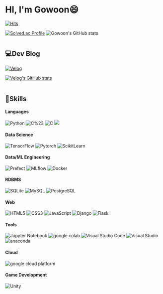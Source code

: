  
<h1>HI, I'm Gowoon😄</h1>

[![Hits](https://hits.seeyoufarm.com/api/count/incr/badge.svg?url=https%3A%2F%2Fgithub.com%2Fcku7808&count_bg=%23FFD47C&title_bg=%23FBAC2D&icon=&icon_color=%23E7E7E7&title=hits&edge_flat=false)](https://hits.seeyoufarm.com)

[![Solved.ac Profile](http://mazassumnida.wtf/api/generate_badge?boj=cku7808)](https://solved.ac/cku7808)
![Gowoon's GitHub stats](https://github-readme-stats.vercel.app/api?username=cku7808&show_icons=true&theme=gruvbox)

<div style="display:inline-block;">
  <h2>💻Dev Blog</h2>
  <a href="https://velog.io/@cku7808"><img alt="Velog" src ="https://img.shields.io/badge/Velog-20C997.svg?&style=for-the-badge&logo=Velog&logoColor=white"/></a>
 
  [![Velog's GitHub stats](https://velog-readme-stats.vercel.app/api?name=cku7808)](https://github.com/cku7808//velog-readme-stats)
  <br><br>
  <h2>👊Skills</h2>
  <h4>Languages</h4>
  <img alt="Python" src ="https://img.shields.io/badge/Python-3776AB.svg?&style=for-the-badge&logo=Python&logoColor=white"/>
  <img alt="C%23" src ="https://img.shields.io/badge/C%23-512BD4.svg?&style=for-the-badge&logo=C%23&logoColor=white"/>
  <img alt="C" src ="https://img.shields.io/badge/C-A8B9CC.svg?&style=for-the-badge&logo=C&logoColor=white"/> 
  <img src="https://img.shields.io/badge/Java-007396?style=flat&logo=OpenJDK&logoColor=white"/>

  <h4>Data Science</h4>
  <img alt="TensorFlow" src ="https://img.shields.io/badge/TensorFlow-FF6F00.svg?&style=for-the-badge&logo=TensorFlow&logoColor=white"/>
  <img alt="Pytorch" src ="https://img.shields.io/badge/Pytorch-EE4C2C.svg?&style=for-the-badge&logo=Pytorch&logoColor=white"/>
  <img alt="ScikitLearn" src ="https://img.shields.io/badge/Scikit_Learn-F7931E.svg?&style=for-the-badge&logo=ScikitLearn&logoColor=white"/>

  <h4>Data/ML Engineering</h4>
  <img alt="Prefect" src ="https://img.shields.io/badge/Prefect-070E10.svg?&style=for-the-badge&logo=Prefect&logoColor=white"/>
  <img alt="MLflow" src ="https://img.shields.io/badge/MLflow-0194E2.svg?&style=for-the-badge&logo=MLflow&logoColor=white"/>
  <img alt="Docker" src ="https://img.shields.io/badge/Docker-2496ED.svg?&style=for-the-badge&logo=Docker&logoColor=white"/>
  
  <h4>RDBMS</h4>
  <img alt="SQLite" src ="https://img.shields.io/badge/SQLite-003B57.svg?&style=for-the-badge&logo=SQLite&logoColor=white"/>
  <img alt="MySQL" src ="https://img.shields.io/badge/MySQL-4479A1.svg?&style=for-the-badge&logo=MySQL&logoColor=white"/>
  <img alt="PostgreSQL" src ="https://img.shields.io/badge/PostgreSQL-4169E1.svg?&style=for-the-badge&logo=PostgreSQL&logoColor=white"/>
  
  <h4>Web</h4>
  <img alt="HTML5" src ="https://img.shields.io/badge/HTML5-E34F26.svg?&style=for-the-badge&logo=HTML5&logoColor=white"/>
  <img alt="CSS3" src ="https://img.shields.io/badge/CSS3-1572B6.svg?&style=for-the-badge&logo=CSS3&logoColor=white"/>
  <img alt="JavaScript" src ="https://img.shields.io/badge/JavaScript-F7DF1E.svg?&style=for-the-badge&logo=JavaScript&logoColor=black"/>
  <img alt="Django" src ="https://img.shields.io/badge/Django-092E20.svg?&style=for-the-badge&logo=Django&logoColor=white"/>
  <img alt="Flask" src ="https://img.shields.io/badge/Flask-000000.svg?&style=for-the-badge&logo=Flask&logoColor=white"/>

  <h4>Tools</h4>
  <img alt="Jupyter Notebook" src ="https://img.shields.io/badge/Jupyter_Notebook-F37626.svg?&style=for-the-badge&logo=Jupyter&logoColor=white"/>
  <img alt="google colab" src ="https://img.shields.io/badge/google_colab-F9AB00.svg?&style=for-the-badge&logo=googlecolab&logoColor=white"/>
  <img alt="Visual Studio Code" src ="https://img.shields.io/badge/visual_studio_code-007ACC.svg?&style=for-the-badge&logo=visualstudiocode&logoColor=white"/>
  <img alt="Visual Studio" src ="https://img.shields.io/badge/visual_studio-5C2D91.svg?&style=for-the-badge&logo=visualstudio&logoColor=white"/>
  <img alt="anaconda" src ="https://img.shields.io/badge/anaconda-44A833.svg?&style=for-the-badge&logo=anaconda&logoColor=white"/>

  <h4>Cloud</h4>
  <img alt="google cloud platform" src ="https://img.shields.io/badge/google_cloud_platform-4285F4.svg?&style=for-the-badge&logo=googlecloud&logoColor=white"/>

  <h4>Game Development</h4>
  <img alt="Unity" src ="https://img.shields.io/badge/Unity-FFFFFF.svg?&style=for-the-badge&logo=Unity&logoColor=black"/><br>

</div>

